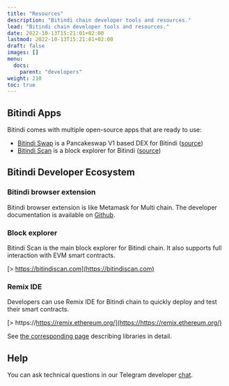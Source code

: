 ```yaml
---
title: "Resources"
description: "Bitindi chain developer tools and resources."
lead: "Bitindi chain developer tools and resources."
date: 2022-10-13T15:21:01+02:00
lastmod: 2022-10-13T15:21:01+02:00
draft: false
images: []
menu:
  docs:
    parent: "developers"
weight: 210
toc: true
---
```


## Bitindi Apps
Bitindi comes with multiple open-source apps that are ready to use:
 - [Bitindi Swap](https://swap.bitindi.com) is a Pancakeswap V1 based DEX for Bitindi ([source](https://github.com/bitindi/bitindi-swap))
 - [Bitindi Scan](https://bitindiscan.com) is a block explorer for Bitindi ([source](https://github.com/bitindi/bitindi-explorer))

## Bitindi Developer Ecosystem


### Bitindi browser extension
Bitindi browser extension is like Metamask for Multi  chain. The developer documentation is available on
[Github](https://github.com/bitindi/browser-extension#readme).

### Block explorer
Bitindi Scan is the main block explorer for Bitindi chain. It also supports full interaction with EVM smart
contracts.

[> https://bitindiscan.com](https://bitindiscan.com)

### Remix IDE
Developers can use Remix IDE for Bitindi chain to quickly deploy and test their smart contracts.

[> https://https://remix.ethereum.org/](https://https://remix.ethereum.org/)


See [the corresponding page](https://github.com/bitindi) describing libraries in detail.



## Help
You can ask technical questions in our Telegram developer [chat](https://t.me/bitindi).
